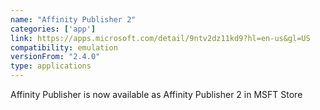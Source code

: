 ```yaml
---
name: "Affinity Publisher 2"
categories: ['app']
link: https://apps.microsoft.com/detail/9ntv2dz11kd9?hl=en-us&gl=US
compatibility: emulation
versionFrom: "2.4.0"
type: applications
---
```


Affinity Publisher is now available as Affinity Publisher 2 in MSFT Store